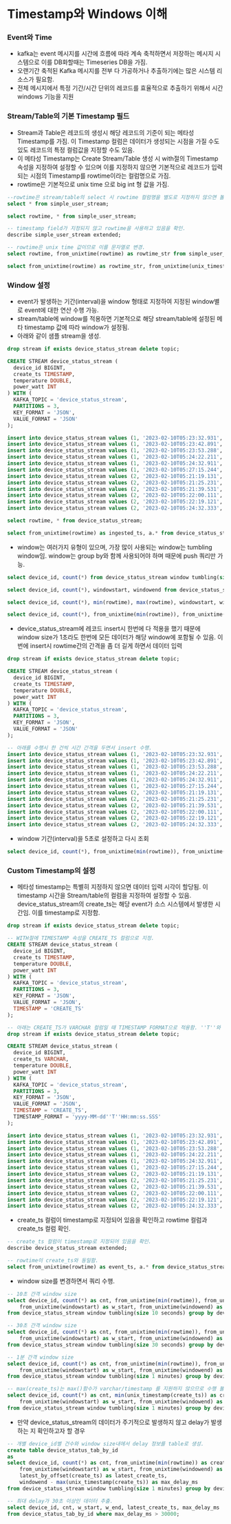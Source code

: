 # Timestamp와 Windows 이해

### Event와 Time

- kafka는 event 메시지를 시간에 흐름에 따라 계속 축적하면서 저장하는 메시지 시스템으로 이를 DB화할때는 Timeseries DB을 가짐.
- 오랜기간 축적된 Kafka 메시지를 전부 다 가공하거나 추출하기에는 많은 시스템 리소스가 필요함.
- 전체 메시지에서 특정 기간/시간 단위의 레코드를 효율적으로 추출하기 위해서 시간 windows 기능을 지원

### Stream/Table의 기본 Timestamp 필드

- Stream과 Table은 레코드의 생성시 해당 레코드의 기준이 되는 메타성 Timestamp를 가짐. 이 Timestamp 컬럼은 데이터가 생성되는 시점을 가질 수도 있도 레코드의 특정 컬럼값을 지정할 수도 있음.
- 이 메타성 Timestamp는 Create Stream/Table 생성 시 with절의 Timestamp 속성을 지정하여 설정할 수 있으며 이를 지정하지 않으면 기본적으로 레코드가 입력되는 시점의 Timestamp를 rowtime이라는 컬럼명으로 가짐.
- rowtime은 기본적으로 unix time 으로 big int 형 값을 가짐.

```sql
--rowtime은 stream/table의 select 시 rowtime 컬럼명을 별도로 지정하지 않으면 볼수 없음. 
select * from simple_user_stream;

select rowtime, * from simple_user_stream;

-- timestamp field가 지정되지 않고 rowtime을 사용하고 있음을 확인. 
describe simple_user_stream extended;

-- rowtime은 unix time 값이므로 이를 문자열로 변경. 
select rowtime, from_unixtime(rowtime) as rowtime_str from simple_user_stream;

select from_unixtime(rowtime) as rowtime_str, from_unixtime(unix_timestamp()) as currenttime_str from simple_user_stream;
```

### Window 설정

- event가 발생하는 기간(interval)을 window 형태로 지정하여 지정된 window별로 event에 대한 연산 수행 가능.
- stream/table에 window를 적용하면 기본적으로 해당 stream/table에 설정된 메타 timestamp 값에 따라 window가 설정됨.
- 아래와 같이 샘플 stream을 생성.

```sql
drop stream if exists device_status_stream delete topic;

CREATE STREAM device_status_stream (
  device_id BIGINT,
  create_ts TIMESTAMP,
  temperature DOUBLE,
  power_watt INT
) WITH (
  KAFKA_TOPIC = 'device_status_stream',
  PARTITIONS = 3,
  KEY_FORMAT = 'JSON',
  VALUE_FORMAT = 'JSON'
);

insert into device_status_stream values (1, '2023-02-10T05:23:32.931', 5.2, 13);
insert into device_status_stream values (1, '2023-02-10T05:23:42.891', 7.4, 17);
insert into device_status_stream values (1, '2023-02-10T05:23:53.288', 4.2, 1);
insert into device_status_stream values (1, '2023-02-10T05:24:22.211', 3.7, 11);
insert into device_status_stream values (1, '2023-02-10T05:24:32.911', 6.8, 9);
insert into device_status_stream values (1, '2023-02-10T05:27:15.244', 3.8, 8);
insert into device_status_stream values (2, '2023-02-10T05:21:19.131', 7.2, 3);
insert into device_status_stream values (2, '2023-02-10T05:21:25.231', 12.4, 22);
insert into device_status_stream values (2, '2023-02-10T05:21:39.531', 15.6, 31);
insert into device_status_stream values (2, '2023-02-10T05:22:00.111', 12.1, 42);
insert into device_status_stream values (2, '2023-02-10T05:22:19.121', 22.7, 19);
insert into device_status_stream values (2, '2023-02-10T05:24:32.333', 16.7, 29);

select rowtime, * from device_status_stream;

select from_unixtime(rowtime) as ingested_ts, a.* from device_status_stream a;
```

- window는 여러가지 유형이 있으며, 가장 많이 사용되는 window는 tumbling window임.  window는 group by와 함께 사용되어야 하며 때문에 push 쿼리만 가능.

```sql
select device_id, count(*) from device_status_stream window tumbling(size 1 seconds) group by device_id emit changes;

select device_id, count(*), windowstart, windowend from device_status_stream window tumbling(size 1 seconds) group by device_id emit changes;

select device_id, count(*), min(rowtime), max(rowtime), windowstart, windowend from device_status_stream window tumbling(size 1 seconds) group by device_id emit changes;

select device_id, count(*), from_unixtime(min(rowtime)), from_unixtime(max(rowtime)), from_unixtime(windowstart) as w_start, from_unixtime(windowend) as w_end from device_status_stream window tumbling(size 1 seconds) group by device_id emit changes;
```

- device_status_stream에 레코드 insert시 한번에 다 적용을 했기 때문에 window size가 1초라도 한번에 모든 데이터가 해당 window에 포함될 수 있음. 이번에 insert시 rowtime간의 간격을 좀 더 길게 하면서 데이터 입력

```sql
drop stream if exists device_status_stream delete topic;

CREATE STREAM device_status_stream (
  device_id BIGINT,
  create_ts TIMESTAMP,
  temperature DOUBLE,
  power_watt INT
) WITH (
  KAFKA_TOPIC = 'device_status_stream',
  PARTITIONS = 3,
  KEY_FORMAT = 'JSON',
  VALUE_FORMAT = 'JSON'
);

-- 아래를 수행시 한 건씩 시간 간격을 두면서 insert 수행. 
insert into device_status_stream values (1, '2023-02-10T05:23:32.931', 5.2, 13);
insert into device_status_stream values (1, '2023-02-10T05:23:42.891', 7.4, 17);
insert into device_status_stream values (1, '2023-02-10T05:23:53.288', 4.2, 1);
insert into device_status_stream values (1, '2023-02-10T05:24:22.211', 3.7, 11);
insert into device_status_stream values (1, '2023-02-10T05:24:32.911', 6.8, 9);
insert into device_status_stream values (1, '2023-02-10T05:27:15.244', 3.8, 8);
insert into device_status_stream values (2, '2023-02-10T05:21:19.131', 7.2, 3);
insert into device_status_stream values (2, '2023-02-10T05:21:25.231', 12.4, 22);
insert into device_status_stream values (2, '2023-02-10T05:21:39.531', 15.6, 31);
insert into device_status_stream values (2, '2023-02-10T05:22:00.111', 12.1, 42);
insert into device_status_stream values (2, '2023-02-10T05:22:19.121', 22.7, 19);
insert into device_status_stream values (2, '2023-02-10T05:24:32.333', 16.7, 29);
```

- window 기간(interval)을 5초로 설정하고 다시 조회

```sql
select device_id, count(*), from_unixtime(min(rowtime)), from_unixtime(max(rowtime)), from_unixtime(windowstart) as w_start, from_unixtime(windowend) as w_end from device_status_stream window tumbling(size 1 seconds) group by device_id emit changes;
```

### Custom Timestamp의 설정

- 메타성 timestamp는 특별히 지정하지 않으면 데이터 입력 시각이 할당됨. 이 timestamp 시간을 Stream/table의 컬럼을 지정하여 설정할 수 있음. device_status_stream의 create_ts는 해당 event가 소스 시스템에서 발생한 시간임. 이를 timestamp로 지정함.

```sql
drop stream if exists device_status_stream delete topic;

-- WITH절에 TIMESTAMP 속성을 CREATE_TS 컬럼으로 지정. 
CREATE STREAM device_status_stream (
  device_id BIGINT,
  create_ts TIMESTAMP,
  temperature DOUBLE,
  power_watt INT
) WITH (
  KAFKA_TOPIC = 'device_status_stream',
  PARTITIONS = 3,
  KEY_FORMAT = 'JSON',
  VALUE_FORMAT = 'JSON',
  TIMESTAMP = 'CREATE_TS'
);

-- 아래는 CREATE_TS가 VARCHAR 컬럼일 때 TIMESTAMP FORMAT으로 적용함. ''T''와 같이 T를 Escape하기 위해 두개의 single quote 적용 필요. 
drop stream if exists device_status_stream delete topic;

CREATE STREAM device_status_stream (
  device_id BIGINT,
  create_ts VARCHAR,
  temperature DOUBLE,
  power_watt INT
) WITH (
  KAFKA_TOPIC = 'device_status_stream',
  PARTITIONS = 3,
  KEY_FORMAT = 'JSON',
  VALUE_FORMAT = 'JSON',
  TIMESTAMP = 'CREATE_TS',
  TIMESTAMP_FORMAT = 'yyyy-MM-dd''T''HH:mm:ss.SSS'
);

insert into device_status_stream values (1, '2023-02-10T05:23:32.931', 5.2, 13);
insert into device_status_stream values (1, '2023-02-10T05:23:42.891', 7.4, 17);
insert into device_status_stream values (1, '2023-02-10T05:23:53.288', 4.2, 1);
insert into device_status_stream values (1, '2023-02-10T05:24:22.211', 3.7, 11);
insert into device_status_stream values (1, '2023-02-10T05:24:32.911', 6.8, 9);
insert into device_status_stream values (1, '2023-02-10T05:27:15.244', 3.8, 8);
insert into device_status_stream values (2, '2023-02-10T05:21:19.131', 7.2, 3);
insert into device_status_stream values (2, '2023-02-10T05:21:25.231', 12.4, 22);
insert into device_status_stream values (2, '2023-02-10T05:21:39.531', 15.6, 31);
insert into device_status_stream values (2, '2023-02-10T05:22:00.111', 12.1, 42);
insert into device_status_stream values (2, '2023-02-10T05:22:19.121', 22.7, 19);
insert into device_status_stream values (2, '2023-02-10T05:24:32.333', 16.7, 29);
```

- create_ts 컬럼이 timestamp로 지정되어 있음을 확인하고 rowtime 컬럼과 create_ts 컬럼 확인.

```sql
-- create_ts 컬럼이 timestamp로 지정되어 있음을 확인. 
describe device_status_stream extended;

-- rowtime이 create_ts와 동일함. 
select from_unixtime(rowtime) as event_ts, a.* from device_status_stream a;
```

- window size를 변경하면서 쿼리 수행.

```sql
-- 10초 간격 window size
select device_id, count(*) as cnt, from_unixtime(min(rowtime)), from_unixtime(max(rowtime)), 
	from_unixtime(windowstart) as w_start, from_unixtime(windowend) as w_end 
from device_status_stream window tumbling(size 10 seconds) group by device_id emit changes;

-- 30초 간격 window size
select device_id, count(*) as cnt, from_unixtime(min(rowtime)), from_unixtime(max(rowtime)), 
	from_unixtime(windowstart) as w_start, from_unixtime(windowend) as w_end 
from device_status_stream window tumbling(size 30 seconds) group by device_id emit changes;

-- 1분 간격 window size 
select device_id, count(*) as cnt, from_unixtime(min(rowtime)), from_unixtime(max(rowtime)), 
	from_unixtime(windowstart) as w_start, from_unixtime(windowend) as w_end 
from device_status_stream window tumbling(size 1 minutes) group by device_id emit changes;

-- max(create_ts)는 max()함수가 varchar/timestamp 를 지원하지 않으므로 수행 불가. 
select device_id, count(*) as cnt, min(unix_timestamp(create_ts)) as create_ts_start, max(unix_timestamp(create_ts)) as create_ts_end, 
	from_unixtime(windowstart) as w_start, from_unixtime(windowend) as w_end, latest_by_offset(create_ts) as latest_ts
from device_status_stream window tumbling(size 1 minutes) group by device_id emit changes;
```

- 만약 device_status_stream의 데이터가 주기적으로 발생하지 않고 delay가 발생하는 지 확인하고자 할 경우

```sql
-- 개별 device_id별 건수와 window size내에서 delay 정보를 table로 생성.
create table device_status_tab_by_id
as
select device_id, count(*) as cnt, from_unixtime(min(rowtime)) as create_ts_start, from_unixtime(max(rowtime)) as create_ts_end,
	from_unixtime(windowstart) as w_start, from_unixtime(windowend) as w_end, 
	latest_by_offset(create_ts) as latest_create_ts,
	windowend - max(unix_timestamp(create_ts)) as max_delay_ms
from device_status_stream window tumbling(size 1 minutes) group by device_id emit changes;

-- 최대 delay가 30초 이상인 데이터 추출. 
select device_id, cnt, w_start, w_end, latest_create_ts, max_delay_ms
from device_status_tab_by_id where max_delay_ms > 30000;
```
